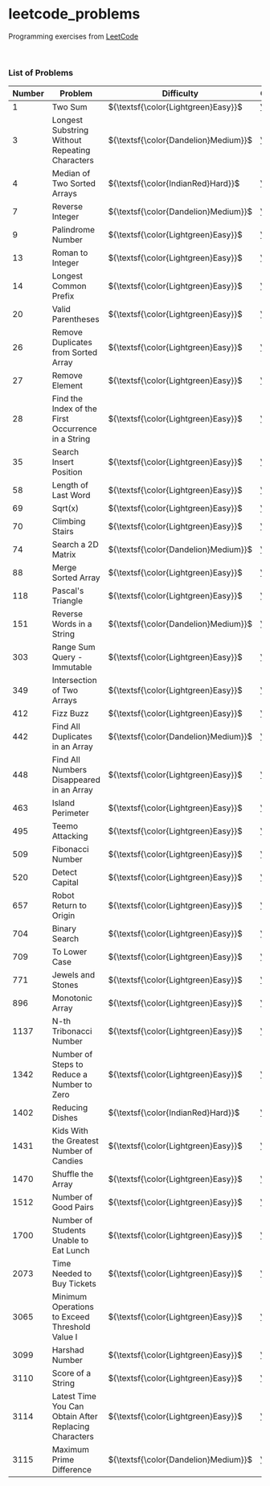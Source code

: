 # leetcode_problems
Programming exercises from [LeetCode](https://leetcode.com/problemset/)

<br>

### List of Problems
|Number|Problem|Difficulty|Code|
|-----|-----|-----|-----|
|1|Two Sum|${\textsf{\color{Lightgreen}Easy}}$|[View](https://github.com/LucasGPrudente/leetcode-problems/tree/main/0001-two-sum)|
|3|Longest Substring Without Repeating Characters|${\textsf{\color{Dandelion}Medium}}$|[View](https://github.com/LucasGPrudente/leetcode-problems/tree/main/0003-longest-substring-without-repeating-characters)|
|4|Median of Two Sorted Arrays|${\textsf{\color{IndianRed}Hard}}$|[View](https://github.com/LucasGPrudente/leetcode-problems/tree/main/0004-median-of-two-sorted-arrays)|
|7|Reverse Integer|${\textsf{\color{Dandelion}Medium}}$|[View](https://github.com/LucasGPrudente/leetcode-problems/tree/main/0007-reverse-integer)|
|9|Palindrome Number|${\textsf{\color{Lightgreen}Easy}}$|[View](https://github.com/LucasGPrudente/leetcode-problems/tree/main/0009-palindrome-number)|
|13|Roman to Integer|${\textsf{\color{Lightgreen}Easy}}$|[View](https://github.com/LucasGPrudente/leetcode-problems/tree/main/0013-roman-to-integer)|
|14|Longest Common Prefix|${\textsf{\color{Lightgreen}Easy}}$|[View](https://github.com/LucasGPrudente/leetcode-problems/tree/main/0014-longest-common-prefix)|
|20|Valid Parentheses|${\textsf{\color{Lightgreen}Easy}}$|[View](https://github.com/LucasGPrudente/leetcode-problems/tree/main/0020-valid-parentheses)|
|26|Remove Duplicates from Sorted Array|${\textsf{\color{Lightgreen}Easy}}$|[View](https://github.com/LucasGPrudente/leetcode-problems/tree/main/0026-remove-duplicates-from-sorted-array)|
|27|Remove Element|${\textsf{\color{Lightgreen}Easy}}$|[View](https://github.com/LucasGPrudente/leetcode-problems/tree/main/0027-remove-element)|
|28|Find the Index of the First Occurrence in a String|${\textsf{\color{Lightgreen}Easy}}$|[View](https://github.com/LucasGPrudente/leetcode-problems/tree/main/0028-find-the-index-of-the-first-occurrence-in-a-string)|
|35|Search Insert Position|${\textsf{\color{Lightgreen}Easy}}$|[View](https://github.com/LucasGPrudente/leetcode-problems/tree/main/0035-search-insert-position)|
|58|Length of Last Word|${\textsf{\color{Lightgreen}Easy}}$|[View](https://github.com/LucasGPrudente/leetcode-problems/tree/main/0058-length-of-last-word)|
|69|Sqrt(x)|${\textsf{\color{Lightgreen}Easy}}$|[View](https://github.com/LucasGPrudente/leetcode-problems/tree/main/0069-sqrtx)|
|70|Climbing Stairs|${\textsf{\color{Lightgreen}Easy}}$|[View](https://github.com/LucasGPrudente/leetcode-problems/tree/main/0070-climbing-stairs)|
|74|Search a 2D Matrix|${\textsf{\color{Dandelion}Medium}}$|[View](https://github.com/LucasGPrudente/leetcode-problems/tree/main/0074-search-a-2d-matrix)|
|88|Merge Sorted Array|${\textsf{\color{Lightgreen}Easy}}$|[View](https://github.com/LucasGPrudente/leetcode-problems/tree/main/0088-merge-sorted-array)|
|118|Pascal's Triangle|${\textsf{\color{Lightgreen}Easy}}$|[View](https://github.com/LucasGPrudente/leetcode-problems/tree/main/0118-pascals-triangle)|
|151|Reverse Words in a String|${\textsf{\color{Dandelion}Medium}}$|[View](https://github.com/LucasGPrudente/leetcode-problems/tree/main/0151-reverse-words-in-a-string)|
|303|Range Sum Query - Immutable|${\textsf{\color{Lightgreen}Easy}}$|[View](https://github.com/LucasGPrudente/leetcode-problems/tree/main/0303-range-sum-query-immutable)|
|349|Intersection of Two Arrays|${\textsf{\color{Lightgreen}Easy}}$|[View](https://github.com/LucasGPrudente/leetcode-problems/tree/main/0349-intersection-of-two-arrays)|
|412|Fizz Buzz|${\textsf{\color{Lightgreen}Easy}}$|[View](https://github.com/LucasGPrudente/leetcode_problems/tree/main/0412_fizz_buzz)|
|442|Find All Duplicates in an Array|${\textsf{\color{Dandelion}Medium}}$|[View](https://github.com/LucasGPrudente/leetcode_problems/tree/main/0442_find_all_duplicates_in_an_array)|
|448|Find All Numbers Disappeared in an Array|${\textsf{\color{Lightgreen}Easy}}$|[View](https://github.com/LucasGPrudente/leetcode_problems/tree/main/0448_find_all_numbers_disappeared_in_an_array)|
|463|Island Perimeter|${\textsf{\color{Lightgreen}Easy}}$|[View](https://github.com/LucasGPrudente/leetcode-problems/tree/main/0463-island-perimeter)|
|495|Teemo Attacking|${\textsf{\color{Lightgreen}Easy}}$|[View](https://github.com/LucasGPrudente/leetcode_problems/tree/main/0495_teemo_attacking)|
|509|Fibonacci Number|${\textsf{\color{Lightgreen}Easy}}$|[View](https://github.com/LucasGPrudente/leetcode_problems/tree/main/0509_fibonacci_number)|
|520|Detect Capital|${\textsf{\color{Lightgreen}Easy}}$|[View](https://github.com/LucasGPrudente/leetcode_problems/tree/main/0520_detect_capital)|
|657|Robot Return to Origin|${\textsf{\color{Lightgreen}Easy}}$|[View](https://github.com/LucasGPrudente/leetcode_problems/tree/main/0657_robot_return_to_origin)|
|704|Binary Search|${\textsf{\color{Lightgreen}Easy}}$|[View](https://github.com/LucasGPrudente/leetcode_problems/tree/main/0704_binary_search)|
|709|To Lower Case|${\textsf{\color{Lightgreen}Easy}}$|[View](https://github.com/LucasGPrudente/leetcode_problems/tree/main/0709_to_lower_case)|
|771|Jewels and Stones|${\textsf{\color{Lightgreen}Easy}}$|[View](https://github.com/LucasGPrudente/leetcode_problems/tree/main/0771_jewels_and_stones)|
|896|Monotonic Array|${\textsf{\color{Lightgreen}Easy}}$|[View](https://github.com/LucasGPrudente/leetcode_problems/tree/main/0896_monotonic_array)|
|1137|N-th Tribonacci Number|${\textsf{\color{Lightgreen}Easy}}$|[View](https://github.com/LucasGPrudente/leetcode_problems/tree/main/1137-n-th-tribonacci-number)|
|1342|Number of Steps to Reduce a Number to Zero|${\textsf{\color{Lightgreen}Easy}}$|[View](https://github.com/LucasGPrudente/leetcode_problems/tree/main/1342-number-of-steps-to-reduce-a-number-to-zero)|
|1402|Reducing Dishes|${\textsf{\color{IndianRed}Hard}}$|[View](https://github.com/LucasGPrudente/leetcode_problems/tree/main/1402-reducing-dishes)|
|1431|Kids With the Greatest Number of Candies|${\textsf{\color{Lightgreen}Easy}}$|[View](https://github.com/LucasGPrudente/leetcode-problems/tree/main/1431-kids-with-the-greatest-number-of-candies)|
|1470|Shuffle the Array|${\textsf{\color{Lightgreen}Easy}}$|[View](https://github.com/LucasGPrudente/leetcode-problems/tree/main/1470-shuffle-the-array)|
|1512|Number of Good Pairs|${\textsf{\color{Lightgreen}Easy}}$|[View](https://github.com/LucasGPrudente/leetcode-problems/tree/main/1512-number-of-good-pairs)|
|1700|Number of Students Unable to Eat Lunch|${\textsf{\color{Lightgreen}Easy}}$|[View](https://github.com/LucasGPrudente/leetcode-problems/tree/main/1700-number-of-students-unable-to-eat-lunch)|
|2073|Time Needed to Buy Tickets|${\textsf{\color{Lightgreen}Easy}}$|[View](https://github.com/LucasGPrudente/leetcode-problems/tree/main/2073-time-needed-to-buy-tickets)|
|3065|Minimum Operations to Exceed Threshold Value I|${\textsf{\color{Lightgreen}Easy}}$|[View](https://github.com/LucasGPrudente/leetcode-problems/tree/main/3065-minimum-operations-to-exceed-threshold-value-i)|
|3099|Harshad Number|${\textsf{\color{Lightgreen}Easy}}$|[View](https://github.com/LucasGPrudente/leetcode-problems/tree/main/3099-harshad-number)|
|3110|Score of a String|${\textsf{\color{Lightgreen}Easy}}$|[View](https://github.com/LucasGPrudente/leetcode-problems/tree/main/3110-score-of-a-string)|
|3114|Latest Time You Can Obtain After Replacing Characters|${\textsf{\color{Lightgreen}Easy}}$|[View](https://github.com/LucasGPrudente/leetcode-problems/tree/main/3114-latest-time-you-can-obtain-after-replacing-characters)|
|3115|Maximum Prime Difference|${\textsf{\color{Dandelion}Medium}}$|[View](https://github.com/LucasGPrudente/leetcode-problems/tree/main/3115-maximum-prime-difference)|
